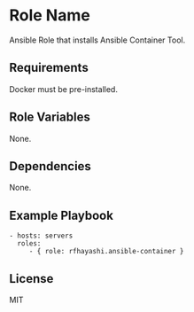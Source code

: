 Role Name
=========

Ansible Role that installs Ansible Container Tool.

Requirements
------------

Docker must be pre-installed.

Role Variables
--------------

None.

Dependencies
------------

None.

Example Playbook
----------------

    - hosts: servers
      roles:
         - { role: rfhayashi.ansible-container }

License
-------

MIT